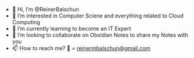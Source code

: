 - 👋 Hi, I’m @ReinerBalschun
- 👀 I’m interested in Computer Sciene and everything related to Cloud Computing 
- 🌱 I’m currently learning to become an IT Expert
- 💞️ I’m looking to collaborate on Obsidian Notes to share my Notes with you
- 📫 How to reach me? 📧 = reinermbalschun@gmail.com

<!---
ReinerBalschun/ReinerBalschun is a ✨ special ✨ repository because its `README.md` (this file) appears on your GitHub profile.
You can click the Preview link to take a look at your changes.
--->
